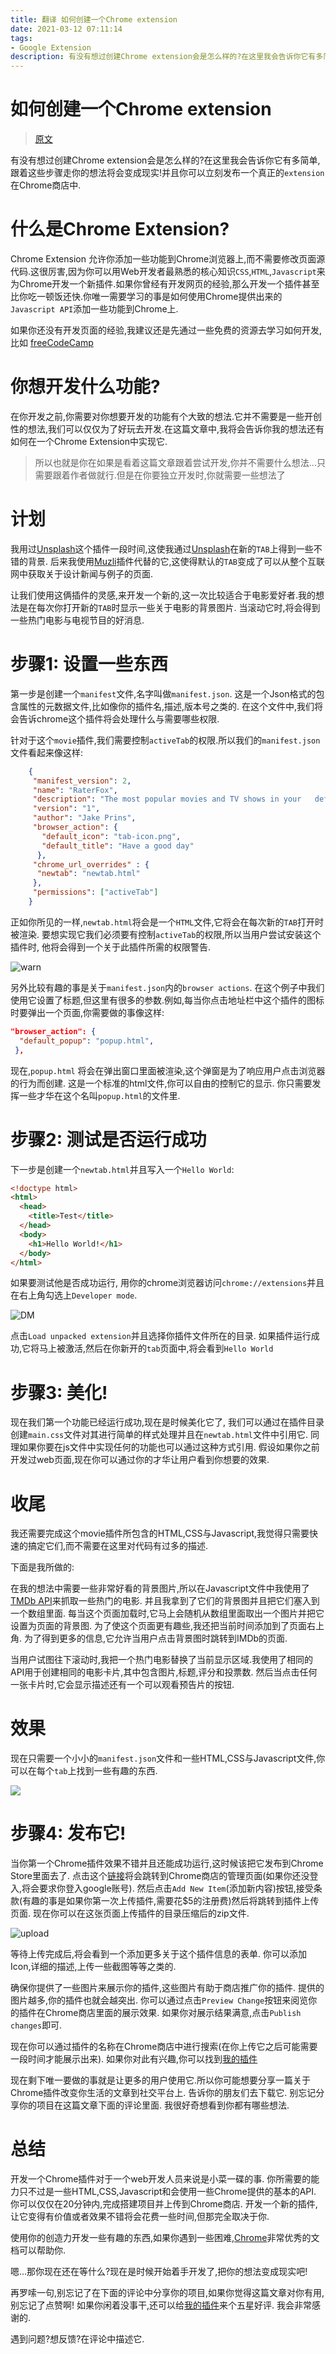 ```yaml
---
title: 翻译 如何创建一个Chrome extension
date: 2021-03-12 07:11:14
tags:
- Google Extension
description: 有没有想过创建Chrome extension会是怎么样的?在这里我会告诉你它有多简单,跟着这些步骤走你的想法将会变成现实!并且你可以立刻发布一个真正的`Extension在Chrome商店中.
---
```

#   如何创建一个Chrome extension

>[原文](https://medium.freecodecamp.org/how-to-create-and-publish-a-chrome-extension-in-20-minutes-6dc8395d7153)

有没有想过创建Chrome extension会是怎么样的?在这里我会告诉你它有多简单,跟着这些步骤走你的想法将会变成现实!并且你可以立刻发布一个真正的`extension`在Chrome商店中.

# 什么是Chrome Extension?
Chrome Extension 允许你添加一些功能到Chrome浏览器上,而不需要修改页面源代码.这很厉害,因为你可以用Web开发者最熟悉的核心知识`CSS`,`HTML`,`Javascript`来为Chrome开发一个新插件.如果你曾经有开发网页的经验,那么开发一个插件甚至比你吃一顿饭还快.你唯一需要学习的事是如何使用Chrome提供出来的`Javascript API`添加一些功能到Chrome上.

如果你还没有开发页面的经验,我建议还是先通过一些免费的资源去学习如何开发,比如 [freeCodeCamp](https://www.freecodecamp.org/)

# 你想开发什么功能?
在你开发之前,你需要对你想要开发的功能有个大致的想法.它并不需要是一些开创性的想法,我们可以仅仅为了好玩去开发.在这篇文章中,我将会告诉你我的想法还有如何在一个Chrome Extension中实现它.
>所以也就是你在如果是看着这篇文章跟着尝试开发,你并不需要什么想法...只需要跟着作者做就行.但是在你要独立开发时,你就需要一些想法了

# 计划
我用过[Unsplash](https://chrome.google.com/webstore/detail/unsplash-instant/pejkokffkapolfffcgbmdmhdelanoaih)这个插件一段时间,这使我通过[Unsplash](https://chrome.google.com/webstore/detail/unsplash-instant/pejkokffkapolfffcgbmdmhdelanoaih)在新的`TAB`上得到一些不错的背景.
后来我使用[Muzli](https://muz.li/)插件代替的它,这使得默认的`TAB`变成了可以从整个互联网中获取关于设计新闻与例子的页面.

让我们使用这俩插件的灵感,来开发一个新的,这一次比较适合于电影爱好者.我的想法是在每次你打开新的`TAB`时显示一些关于电影的背景图片.
当滚动它时,将会得到一些热门电影与电视节目的好消息.

# 步骤1: 设置一些东西
第一步是创建一个`manifest`文件,名字叫做`manifest.json`.
这是一个Json格式的包含属性的元数据文件,比如像你的插件名,描述,版本号之类的.
在这个文件中,我们将会告诉chrome这个插件将会处理什么与需要哪些权限.

针对于这个`movie`插件,我们需要控制`activeTab`的权限.所以我们的`manifest.json`文件看起来像这样:

```json
    {
     "manifest_version": 2,
     "name": "RaterFox",
     "description": "The most popular movies and TV shows in your   default tab. Includes ratings, summaries and the ability to watch trailers.",
     "version": "1",
     "author": "Jake Prins",
     "browser_action": {
       "default_icon": "tab-icon.png",
       "default_title": "Have a good day"
      },
     "chrome_url_overrides" : {
      "newtab": "newtab.html"
     },
     "permissions": ["activeTab"]
    }
```

正如你所见的一样,`newtab.html`将会是一个`HTML`文件,它将会在每次新的`TAB`打开时被渲染.
要想实现它我们必须要有控制`activeTab`的权限,所以当用户尝试安装这个插件时,
他将会得到一个关于此插件所需的权限警告.

![warn](https://cdn-images-1.medium.com/max/1600/1*jMmZo8AUvcf01GMxTnXqZg.png)

另外比较有趣的事是关于`manifest.json`内的`browser actions`.
在这个例子中我们使用它设置了标题,但这里有很多的参数.例如,每当你点击地址栏中这个插件的图标时要弹出一个页面,你需要做的事像这样:
```json
"browser_action": {
  "default_popup": "popup.html",
 },
```
现在,`popup.html` 将会在弹出窗口里面被渲染,这个弹窗是为了响应用户点击浏览器的行为而创建.
这是一个标准的html文件,你可以自由的控制它的显示.
你只需要发挥一些才华在这个名叫`popup.html`的文件里.

# 步骤2: 测试是否运行成功
下一步是创建一个`newtab.html`并且写入一个`Hello World`:
```html
<!doctype html>
<html>
  <head>
    <title>Test</title>
  </head>
  <body>
    <h1>Hello World!</h1>
  </body>
</html>
```

如果要测试他是否成功运行, 用你的chrome浏览器访问`chrome://extensions`并且在右上角勾选上`Developer mode`.

![DM](https://cdn-images-1.medium.com/max/1600/1*6eljnFW72RcJMOKxF2c-ag.png)

点击`Load unpacked extension`并且选择你插件文件所在的目录.
如果插件运行成功,它将马上被激活,然后在你新开的`tab`页面中,将会看到`Hello World`

# 步骤3: 美化!
现在我们第一个功能已经运行成功,现在是时候美化它了,
我们可以通过在插件目录创建`main.css`文件对其进行简单的样式处理并且在`newtab.html`文件中引用它.
同理如果你要在js文件中实现任何的功能也可以通过这种方式引用.
假设如果你之前开发过web页面,现在你可以通过你的才华让用户看到你想要的效果.

# 收尾
我还需要完成这个movie插件所包含的HTML,CSS与Javascript,我觉得只需要快速的搞定它们,而不需要在这里对代码有过多的描述.

下面是我所做的:

在我的想法中需要一些非常好看的背景图片,所以在Javascript文件中我使用了[TMDb API](https://www.themoviedb.org/)来抓取一些热门的电影.
并且我拿到了它们的背景图并且把它们塞入到一个数组里面.
每当这个页面加载时,它马上会随机从数组里面取出一个图片并把它设置为页面的背景图.
为了使这个页面更有趣些,我还把当前时间添加到了页面右上角.
为了得到更多的信息,它允许当用户点击背景图时跳转到IMDb的页面.

当用户试图往下滚动时,我把一个热门电影替换了当前显示区域.我使用了相同的API用于创建相同的电影卡片,其中包含图片,标题,评分和投票数.
然后当点击任何一张卡片时,它会显示描述还有一个可以观看预告片的按钮.

# 效果
现在只需要一个小小的`manifest.json`文件和一些HTML,CSS与Javascript文件,你可以在每个`tab`上找到一些有趣的东西.

![](https://cdn-images-1.medium.com/max/1600/1*P8NTRn4MiIARJCM83SUxKg.gif)

# 步骤4: 发布它!
当你第一个Chrome插件效果不错并且还能成功运行,这时候该把它发布到Chrome Store里面去了.
点击这个[链接](https://chrome.google.com/webstore/developer/dashboard)将会跳转到Chrome商店的管理页面(如果你还没登入,将会要求你登入google账号).
然后点击`Add New Item`(添加新内容)按钮,接受条款(有趣的事是如果你第一次上传插件,需要花$5的注册费)然后将跳转到插件上传页面.
现在你可以在这张页面上传插件的目录压缩后的zip文件.

![upload](https://cdn-images-1.medium.com/max/1600/1*qZs4NLeppLeQl_StCG7mGw.png)

等待上传完成后,将会看到一个添加更多关于这个插件信息的表单.
你可以添加Icon,详细的描述,上传一些截图等等之类的.

确保你提供了一些图片来展示你的插件,这些图片有助于商店推广你的插件.
提供的图片越多,你的插件也就会越突出.
你可以通过点击`Preview Change`按钮来阅览你的插件在Chrome商店里面的展示效果.
如果你对展示结果满意,点击`Publish changes`即可.

现在你可以通过插件的名称在Chrome商店中进行搜索(在你上传它之后可能需要一段时间才能展示出来).
如果你对此有兴趣,你可以找到[我的插件](https://chrome.google.com/webstore/detail/raterfox-popular-movies-t/pbmdibcifmempicdafabdakcoamfobik)

现在剩下唯一要做的事就是让更多的用户使用它.所以你可能想要分享一篇关于Chrome插件改变你生活的文章到社交平台上.
告诉你的朋友们去下载它.
别忘记分享你的项目在这篇文章下面的评论里面.
我很好奇想看到你都有哪些想法.

# 总结
开发一个Chrome插件对于一个web开发人员来说是小菜一碟的事.
你所需要的能力只不过是一些HTML,CSS,Javascript和会使用一些Chrome提供的基本的API.
你可以仅仅在20分钟内,完成搭建项目并上传到Chrome商店.
开发一个新的插件,让它变得有价值或者效果不错将会花费一些时间,但那完全取决于你.

使用你的创造力开发一些有趣的东西,如果你遇到一些困难,[Chrome](https://developer.chrome.com/extensions)非常优秀的文档可以帮助你.

嗯...那你现在还在等什么?现在是时候开始着手开发了,把你的想法变成现实吧!

再罗嗦一句,别忘记了在下面的评论中分享你的项目,如果你觉得这篇文章对你有用,别忘记了点赞啊!
如果你闲着没事干,还可以给[我的插件](https://chrome.google.com/webstore/detail/raterfox-popular-movies-t/pbmdibcifmempicdafabdakcoamfobik)来个五星好评.
我会非常感谢的.

遇到问题?想反馈?在评论中描述它.

